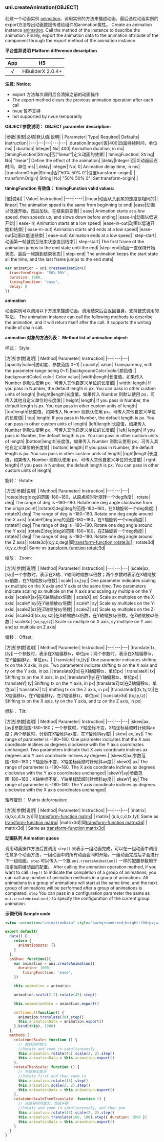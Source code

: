 ### uni.createAnimation(OBJECT)

创建一个动画实例 [animation](#animation)。调用实例的方法来描述动画。最后通过动画实例的export方法导出动画数据传递给组件的animation属性。
Create an animation instance [animation](#animation). Call the method of the instance to describe the animation. Finally, export the animation data to the animation attribute of the component through the export method of the animation instance.

**平台差异说明**
**Platform difference description**

|App|H5|
|:-:|:-:|
|√|HBuilderX 2.0.4+|

**注意:**
**Notice:**
- export 方法每次调用后会清掉之前的动画操作
- The export method clears the previous animation operation after each call
- nvue 暂不支持
- not supported by nvue temporarily

**OBJECT参数说明：**
**OBJECT parameter description:**

|参数|类型|必填|默认值|说明|
| Parameter| Type| Required| Defaults| Instruction|
|---|---|---|---|---|
|duration|Integer|否|400|动画持续时间，单位ms|
| duration| Integer| No| 400| Animation duration, in ms|
|timingFunction|String|否|"linear"|定义动画的效果|
| timingFunction| String| No| "linear"| Define the effect of the animation|
|delay|Integer|否|0|动画延迟时间，单位 ms|
| delay| Integer| No| 0| Animation delay time, in ms|
|transformOrigin|String|否|"50% 50% 0"|设置transform-origin||
| transformOrigin| String| No| "50% 50% 0"| Set transform-origin| |

**timingFunction 有效值：**
**timingFunction valid values:**

|值|说明|
| Value| Instruction|
|----|----|
|linear|动画从头到尾的速度是相同的|
| linear| The animation speed is the same from beginning to end|
|ease|动画以低速开始，然后加快，在结束前变慢|
| ease| Animation starts at a low speed, then speeds up, and slows down before ending|
|ease-in|动画以低速开始|
| ease-in| Animation starts at a low speed|
|ease-in-out|动画以低速开始和结束|
| ease-in-out| Animation starts and ends at a low speed|
|ease-out|动画以低速结束|
| ease-out| Animation ends at a low speed|
|step-start|动画第一帧就跳至结束状态直到结束|
| step-start| The first frame of the animation jumps to the end state until the end|
|step-end|动画一直保持开始状态，最后一帧跳到结束状态|
| step-end| The animation keeps the start state all the time, and the last frame jumps to the end state|

```javascript
var animation = uni.createAnimation({
  transformOrigin: "50% 50%",
  duration: 1000,
  timingFunction: "ease",
  delay: 0
})
```


**animation**

动画实例可以调用以下方法来描述动画，调用结束后会返回自身，支持链式调用的写法。
The animation instance can call the following methods to describe the animation, and it will return itself after the call. It supports the writing mode of chain call.

**animation 对象的方法列表：**
**Method list of animation object:**

样式：
Style:

|方法|参数|说明|
| Method| Parameter| Instruction|
|---|---|---|
|opacity|value|透明度，参数范围 0~1|
| opacity| value| Transparency, with the parameter range being 0~1|
|backgroundColor|color|颜色值|
| backgroundColor| color| Color value|
|width|length|长度值，如果传入 Number 则默认使用 px，可传入其他自定义单位的长度值|
| width| length| If you pass in Number, the default length is px. You can pass in other custom units of length|
|height|length|长度值，如果传入 Number 则默认使用 px，可传入其他自定义单位的长度值|
| height| length| If you pass in Number, the default length is px. You can pass in other custom units of length|
|top|length|长度值，如果传入 Number 则默认使用 px，可传入其他自定义单位的长度值|
| top| length| If you pass in Number, the default length is px. You can pass in other custom units of length|
|left|length|长度值，如果传入 Number 则默认使用 px，可传入其他自定义单位的长度值|
| left| length| If you pass in Number, the default length is px. You can pass in other custom units of length|
|bottom|length|长度值，如果传入 Number 则默认使用 px，可传入其他自定义单位的长度值|
| bottom| length| If you pass in Number, the default length is px. You can pass in other custom units of length|
|right|length|长度值，如果传入 Number 则默认使用 px，可传入其他自定义单位的长度值|
| right| length| If you pass in Number, the default length is px. You can pass in other custom units of length|


旋转：
Rotate:

|方法|参数|说明|
| Method| Parameter| Instruction|
|---|---|---|
|rotate|deg|deg的范围-180~180，从原点顺时针旋转一个deg角度|
| rotate| deg| The range of deg is -180~180. Rotate one deg angle clockwise from the origin point|
|rotateX|deg|deg的范围-180~180，在X轴旋转一个deg角度|
| rotateX| deg| The range of deg is -180~180. Rotate one deg angle around the X axis|
|rotateY|deg|deg的范围-180~180，在Y轴旋转一个deg角度|
| rotateY| deg| The range of deg is -180~180. Rotate one deg angle around the Y axis|
|rotateZ|deg|deg的范围-180~180，在Z轴旋转一个deg角度|
| rotateZ| deg| The range of deg is -180~180. Rotate one deg angle around the Z axis|
|rotate3d|(x,y,z,deg)|同[transform-function rotate3d](https://developer.mozilla.org/en-US/docs/Web/CSS/transform-function/rotate3d)|
| rotate3d| (x,y,z,deg)| Same as [transform-function rotate3d](https://developer.mozilla.org/en-US/docs/Web/CSS/transform-function/rotate3d)|

缩放：
Zoom:

|方法|参数|说明|
| Method| Parameter| Instruction|
|---|---|---|
|scale|sx,[sy]|一个参数时，表示在X轴、Y轴同时缩放sx倍数；两个参数时表示在X轴缩放sx倍数，在Y轴缩放sy倍数|
| scale| sx,\[sy]| One parameter indicates scaling sx multiple on the X axis and Y axis at the same time. Two parameters indicate scaling sx multiple on the X axis and scaling sy multiple on the Y axis|
|scaleX|sx|在X轴缩放sx倍数|
| scaleX| sx| Scale sx multiples on the X-axis|
|scaleY|sy|在Y轴缩放sy倍数|
| scaleY| sy| Scale sy multiples on the Y-axis|
|scaleZ|sz|在Z轴缩放sy倍数|
| scaleZ| sz| Scale sy multiples on the Z-axis|
|scale3d|(sx,sy,sz)|在X轴缩放sx倍数，在Y轴缩放sy倍数，在Z轴缩放sz倍数|
| scale3d| (sx,sy,sz)| Scale sx multiple on X axis, sy multiple on Y axis and sz multiple on Z axis|

偏移：
Offset:

|方法|参数|说明|
| Method| Parameter| Instruction|
|---|---|---|
|translate|tx,[ty]|一个参数时，表示在X轴偏移tx，单位px；两个参数时，表示在X轴偏移tx，在Y轴偏移ty，单位px。|
| translate| tx,\[ty]| One parameter indicates shifting tx on the X axis, in px. Two parameters indicate shifting tx on the X axis and ty on the Y axis, in px.|
|translateX|tx|在X轴偏移tx，单位px|
| translateX| tx| Shifting tx on the X axis, in px|
|translateY|ty|在Y轴偏移tx，单位px|
| translateY| ty| Shifting tx on the Y axis, in px|
|translateZ|tz|在Z轴偏移tx，单位px|
| translateZ| tz| Shifting tx on the Z axis, in px|
|translate3d|(tx,ty,tz)|在X轴偏移tx，在Y轴偏移ty，在Z轴偏移tz，单位px|
| translate3d| (tx,ty,tz)| Shifting tx on the X axis, ty on the Y axis, and tz on the Z axis, in px|

倾斜：
Tilt:

|方法|参数|说明|
| Method| Parameter| Instruction|
|---|---|---|
|skew|ax,[ay]|参数范围-180~180；一个参数时，Y轴坐标不变，X轴坐标延顺时针倾斜ax度；两个参数时，分别在X轴倾斜ax度，在Y轴倾斜ay度|
| skew| ax,\[ay]| The range of parameter is -180~180. One parameter indicates that the X axis coordinate inclines ax degrees clockwise with the Y axis coordinates unchanged. Two parameters indicate that X axis coordinate inclines ax degrees and Y axis coordinate inclines ay degrees.|
|skewX|ax|参数范围-180~180；Y轴坐标不变，X轴坐标延顺时针倾斜ax度|
| skewX| ax| The range of parameter is -180~180. The X axis coordinate inclines ax degrees clockwise with the Y axis coordinates unchanged|
|skewY|ay|参数范围-180~180；X轴坐标不变，Y轴坐标延顺时针倾斜ay度|
| skewY| ay| The range of parameter is -180~180. The Y axis coordinate inclines ay degrees clockwise with the X axis coordinates unchanged|

矩阵变形：
Matrix deformation:

|方法|参数|说明|
| Method| Parameter| Instruction|
|---|---|---|
|matrix|(a,b,c,d,tx,ty)|同	[transform-function matrix](https://developer.mozilla.org/en-US/docs/Web/CSS/transform-function/matrix)|
| matrix| (a,b,c,d,tx,ty)| Same as	[transform-function matrix](https://developer.mozilla.org/en-US/docs/Web/CSS/transform-function/matrix)|
|matrix3d||同[transform-function matrix3d](https://developer.mozilla.org/en-US/docs/Web/CSS/transform-function/matrix3d)|
| matrix3d| | Same as [transform-function matrix3d](https://developer.mozilla.org/en-US/docs/Web/CSS/transform-function/matrix3d)|

**动画队列**
**Animation queue**

调用动画操作方法后要调用 ```step()``` 来表示一组动画完成，可以在一组动画中调用任意多个动画方法，一组动画中的所有动画会同时开始，一组动画完成后才会进行下一组动画。```step``` 可以传入一个跟 ```uni.createAnimation()``` 一样的配置参数用于指定当前组动画的配置。
After calling the animation operation method, if you want to call `step()` to indicate the completion of a group of animations, you can call any number of animation methods in a group of animations. All animations in a group of animations will start at the same time, and the next group of animations will be performed after a group of animations is completed. `step` You can pass in a configuration parameter the same as `uni.createAnimation()` to specify the configuration of the current group animation.

**示例代码**
**Sample code**

```html
<view :animation="animationData" style="background:red;height:100rpx;width:100rpx"></view>
```

```javascript
export default{
  data() {
    return {
      animationData: {}
    }
  },
  onShow: function(){
    var animation = uni.createAnimation({
      duration: 1000,
        timingFunction: 'ease',
    })

    this.animation = animation

    animation.scale(2,2).rotate(45).step()

    this.animationData = animation.export()

    setTimeout(function() {
      animation.translate(30).step()
      this.animationData = animation.export()
    }.bind(this), 1000)
  },
  methods:{
    rotateAndScale: function () {
      // 旋转同时放大
      //Rotate and zoom in simultaneously
      this.animation.rotate(45).scale(2, 2).step()
      this.animationData = this.animation.export()
    },
    rotateThenScale: function () {
      // 先旋转后放大
      //Rotate first and then zoom in
      this.animation.rotate(45).step()
      this.animation.scale(2, 2).step()
      this.animationData = this.animation.export()
    },
    rotateAndScaleThenTranslate: function () {
      // 先旋转同时放大，然后平移
      //Rotate and zoom in simultaneously, and then pan
      this.animation.rotate(45).scale(2, 2).step()
      this.animation.translate(100, 100).step({ duration: 1000 })
      this.animationData = this.animation.export()
    }
  }
}
```